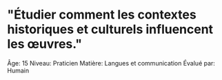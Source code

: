 # "Étudier comment les contextes historiques et culturels influencent les œuvres."

Âge: 15
Niveau: Praticien
Matière: Langues et communication
Évalué par: Humain